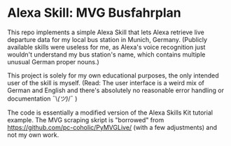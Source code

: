 # Alexa Skill: MVG Busfahrplan

This repo implements a simple Alexa Skill that lets Alexa retrieve live departure data for my local bus station in Munich, Germany.
(Publicly available skills were useless for me, as Alexa's voice recognition just wouldn't understand my bus station's name, which contains multiple unusual German proper nouns.)


This project is solely for my own educational purposes, the only intended user of the skill is myself. (Read: The user interface is a weird mix of German and English and there's absolutely no reasonable error handling or documentation ¯\\_(ツ)_/¯ )

The code is essentially a modified version of the Alexa Skills Kit tutorial example. The MVG scraping skript is "borrowed" from https://github.com/pc-coholic/PyMVGLive/ (with a few adjustments) and not my own work.
